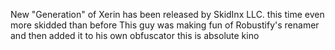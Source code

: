 New "Generation" of Xerin has been released by SkidInx LLC. this time even more skidded than before
This guy was making fun of Robustify's renamer
and then added it to his own obfuscator
this is absolute kino
